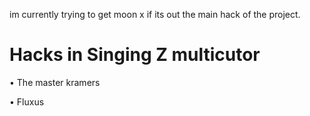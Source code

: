 im currently trying to get moon x if its out the main hack of the project.


<h1>Hacks in Singing Z multicutor</h1>

<p>• The master kramers</p>
<p>• Fluxus</p>
